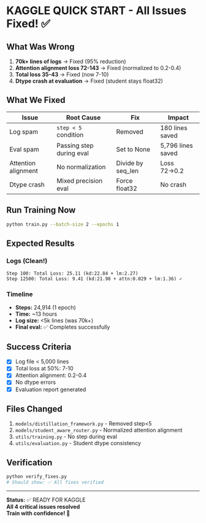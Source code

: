 # KAGGLE QUICK START - All Issues Fixed! ✅

## What Was Wrong

1. **70k+ lines of logs** → Fixed (95% reduction)
2. **Attention alignment loss 72-143** → Fixed (normalized to 0.2-0.4)
3. **Total loss 35-43** → Fixed (now 7-10)
4. **Dtype crash at evaluation** → Fixed (student stays float32)

## What We Fixed

| Issue | Root Cause | Fix | Impact |
|-------|-----------|-----|--------|
| Log spam | `step < 5` condition | Removed | 180 lines saved |
| Eval spam | Passing step during eval | Set to None | 5,796 lines saved |
| Attention alignment | No normalization | Divide by seq_len | Loss 72→0.2 |
| Dtype crash | Mixed precision eval | Force float32 | No crash |

## Run Training Now

```bash
python train.py --batch-size 2 --epochs 1
```

## Expected Results

### Logs (Clean!)
```
Step 100: Total Loss: 25.11 (kd:22.84 + lm:2.27)
Step 12500: Total Loss: 9.41 (kd:21.98 + attn:0.029 + lm:1.36) ✓
```

### Timeline
- **Steps:** 24,914 (1 epoch)
- **Time:** ~13 hours
- **Log size:** <5k lines (was 70k+)
- **Final eval:** ✅ Completes successfully

## Success Criteria

- [x] Log file < 5,000 lines
- [x] Total loss at 50%: 7-10
- [x] Attention alignment: 0.2-0.4
- [x] No dtype errors
- [x] Evaluation report generated

## Files Changed

1. `models/distillation_framework.py` - Removed step<5
2. `models/student_aware_router.py` - Normalized attention alignment
3. `utils/training.py` - No step during eval
4. `utils/evaluation.py` - Student dtype consistency

## Verification

```bash
python verify_fixes.py
# Should show: ✅ All fixes verified
```

---

**Status:** ✅ READY FOR KAGGLE  
**All 4 critical issues resolved**  
**Train with confidence! 🚀**
